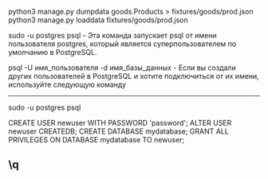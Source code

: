python3 manage.py dumpdata goods.Products > fixtures/goods/prod.json
python3 manage.py loaddata fixtures/goods/prod.json

sudo -u postgres psql - Эта команда запускает psql от имени пользователя postgres, 
который является суперпользователем по умолчанию в PostgreSQL.

psql -U имя_пользователя -d имя_базы_данных - Если вы создали других пользователей в PostgreSQL 
и хотите подключиться от их имени, используйте следующую команду

------------------------
sudo -u postgres psql

CREATE USER newuser WITH PASSWORD 'password';
ALTER USER newuser CREATEDB;
CREATE DATABASE mydatabase;
GRANT ALL PRIVILEGES ON DATABASE mydatabase TO newuser;

\q
-------------------------